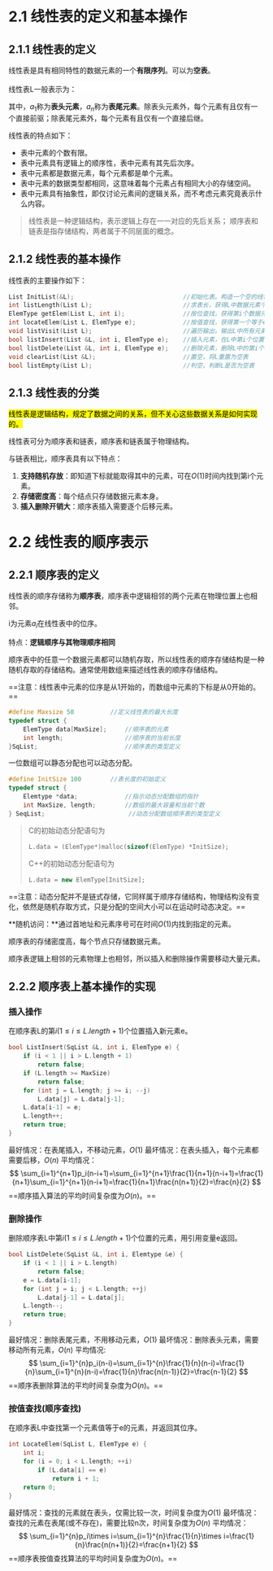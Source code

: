 # 2.1 线性表的定义和基本操作

## 2.1.1 线性表的定义

线性表是具有相同特性的数据元素的一个**有限序列**。可以为**空表**。

线性表L一般表示为：![img](./assets/ql_0b2bf88d33930e5e18585c4e0300d925_l3.png)

其中，$a_1$称为**表头元素**，$a_n$称为**表尾元素**。除表头元素外，每个元素有且仅有一个直接前驱；除表尾元素外，每个元素有且仅有一个直接后继。

线性表的特点如下：

-   表中元素的个数有限。
-   表中元素具有逻辑上的顺序性，表中元素有其先后次序。
-   表中元素都是数据元素，每个元素都是单个元素。
-   表中元素的数据类型都相同，这意味着每个元素占有相同大小的存储空间。
-   表中元素具有抽象性，即仅讨论元素间的逻辑关系，而不考虑元素究竟表示什么内容。

>   线性表是一种逻辑结构，表示逻辑上存在一一对应的先后关系；
>   顺序表和链表是指存储结构，两者属于不同层面的概念。

## 2.1.2 线性表的基本操作

线性表的主要操作如下：

```cpp
List InitList(&L);								//初始化表。构造一个空的线性表。
int listLength(List L);							//求表长，获得L中数据元素个数。
ElemType getElem(List L, int i);				//按位查找，获得第i个数据元素的值，查找失败返回ERROR_ELEM
int locateElem(List L, ElemType e);				//按值查找，获得第一个等于e的元素位置
void listVisit(List L);							//遍历输出，输出L中所有元素
bool listInsert(List &L, int i, ElemType e);	//插入元素，在L中第i个位置插入新的元素e
bool listDelete(List &L, int i, ElemType e);	//删除元素，删除L中的第i个数据元素e
void clearList(List &L);						//置空，将L重置为空表
bool listEmpty(List L);							//判空，判断L是否为空表
```

## 2.1.3 线性表的分类

<mark>线性表是逻辑结构，规定了数据之间的关系，但不关心这些数据关系是如何实现的。</mark>

线性表可分为顺序表和链表，顺序表和链表属于物理结构。

与链表相比，顺序表具有以下特点：

1.   **支持随机存放**：即知道下标就能取得其中的元素，可在$O(1)$时间内找到第i个元素。
2.   **存储密度高**：每个结点只存储数据元素本身。
3.   **插入删除开销大**：顺序表插入需要逐个后移元素。

# 2.2 线性表的顺序表示

## 2.2.1 顺序表的定义

线性表的顺序存储称为**顺序表**，顺序表中逻辑相邻的两个元素在物理位置上也相邻。

i为元素$a_i$在线性表中的位序。

特点：**逻辑顺序与其物理顺序相同**

顺序表中的任意一个数据元素都可以随机存取，所以线性表的顺序存储结构是一种随机存取的存储结构。通常使用数组来描述线性表的顺序存储结构。

==注意：线性表中元素的位序是从1开始的，而数组中元素的下标是从0开始的。==

```cpp
#define Maxsize 50			//定义线性表的最大长度
typedef struct {
    ElemType data[MaxSize];		//顺序表的元素
    int length;					//顺序表的当前长度
}SqList;						//顺序表的类型定义
```

一位数组可以静态分配也可以动态分配。

```cpp
#define InitSize 100		//表长度的初始定义
typedef struct {
    Elemtype *data;				//指示动态分配数组的指针
    int MaxSize, length;		//数组的最大容量和当前个数
} SeqList;						 //动态分配数组顺序表的类型定义
```

> C的初始动态分配语句为
>
> ```c
> L.data = (ElemType*)malloc(sizeof(ElemType) *InitSize);
> ```
>
> C++的初始动态分配语句为
>
> ```cpp
> L.data = new ElemType[InitSize];
> ```

==注意：动态分配并不是链式存储，它同样属于顺序存储结构，物理结构没有变化，依然是随机存取方式，只是分配的空间大小可以在运动时动态决定。==

**随机访问：**通过首地址和元素序号可在时间$O(1)$内找到指定的元素。

顺序表的存储密度高，每个节点只存储数据元素。

顺序表逻辑上相邻的元素物理上也相邻，所以插入和删除操作需要移动大量元素。

## 2.2.2 顺序表上基本操作的实现

### 插入操作

在顺序表L的第$i(1\leq i \leq L.length+1)$个位置插入新元素e。

```cpp
bool ListInsert(SqList &L, int i, ElemType e) {
    if (i < 1 || i > L.length + 1)
        return false;
    if (L.length >= MaxSize)
        return false;
    for (int j = L.length; j >= i; --j)
        L.data[j] = L.data[j-1];
    L.data[i-1] = e;
    L.length++;
    return true;
}
```

最好情况：在表尾插入，不移动元素，$O(1)$
最坏情况：在表头插入，每个元素都需要后移，$O(n)$
平均情况：
$$
\sum_{i=1}^{n+1}p_i(n-i+1)=\sum_{i=1}^{n+1}\frac{1}{n+1}(n-i+1)=\frac{1}{n+1}\sum_{i=1}^{n+1}(n-i+1)=\frac{1}{n+1}\frac{n(n+1)}{2}=\frac{n}{2}
$$
==顺序插入算法的平均时间复杂度为$O(n)$。==

### 删除操作

删除顺序表L中第$i(1\leq i \leq L.length+1)$个位置的元素，用引用变量e返回。

```cpp
bool ListDelete(SqList &L, int i, Elemtype &e) {
    if (i < 1 || i > L.length)
        return false;
    e = L.data[i-1];
    for (int j = i; j < L.length; ++j)
        L.data[j-1] = L.data[j];
    L.length--;
    return true;
}
```

最好情况：删除表尾元素，不用移动元素，$O(1)$
最坏情况：删除表头元素，需要移动所有元素，$O(n)$
平均情况:
$$
\sum_{i=1}^{n}p_i(n-i)=\sum_{i=1}^{n}\frac{1}{n}(n-i)=\frac{1}{n}\sum_{i=1}^{n}(n-i)=\frac{1}{n}\frac{n(n-1)}{2}=\frac{n-1}{2}
$$
==顺序表删除算法的平均时间复杂度为$O(n)$。==

### 按值查找(顺序查找)

在顺序表L中查找第一个元素值等于e的元素，并返回其位序。

```cpp
int LocateElem(SqList L, ElemType e) {
    int i;
    for (i = 0; i < L.length; ++i)
        if (L.data[i] == e)
            return i + 1;
    return 0;
}
```

最好情况：查找的元素就在表头，仅需比较一次，时间复杂度为$O(1)$
最坏情况：查找的元素在表尾(或不存在)，需要比较n次，时间复杂度为$O(n)$
平均情况：
$$
\sum_{i=1}^{n}p_i\times i=\sum_{i=1}^{n}\frac{1}{n}\times i=\frac{1}{n}\frac{n(n+1)}{2}=\frac{n+1}{2}
$$
==顺序表按值查找算法的平均时间复杂度为$O(n)$。==

